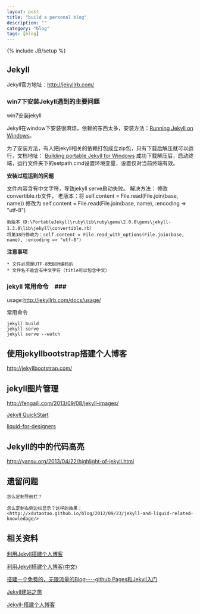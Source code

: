 ```yaml
---
layout: post
title: "build a personal blog"
description: ""
category: "blog"
tags: [blog]
---
```

{% include JB/setup %}

## Jekyll ##

Jekyll官方地址：<http://jekyllrb.com/>


### win7下安装Jekyll遇到的主要问题 ###

win7安装jekyll

Jekyll在window下安装很麻烦，依赖的东西太多，安装方法：[Running Jekyll on Windows](http://www.madhur.co.in/blog/2011/09/01/runningjekyllwindows.html)。

为了安装方法，有人把jekyll相关的依赖打包成立zip包，只有下载后解压就可以运行，文档地址：
[Building portable Jekyll for Windows](http://www.madhur.co.in/blog/2013/07/20/buildportablejekyll.html)
成功下载解压后，启动终端，运行文件夹下的setpath.cmd设置环境变量，设置仅对当前终端有效。

**安装过程运到的问题**

文件内容含有中文字符，导致jekyll serve启动失败。
解决方法：
	修改convertible.rb文件，
	老版本：将
	self.content = File.read(File.join(base, name))
	修改为
	self.content = File.read(File.join(base, name), :encoding => "utf-8")

	新版本（D:\PortableJekyll\ruby\lib\ruby\gems\2.0.0\gems\jekyll-1.3.0\lib\jekyll\convertible.rb）
	将第38行修改为：self.content = File.read_with_options(File.join(base, name), :encoding => "utf-8")




**注意事项**

	* 文件必须是UTF-8无BOM编码的
	* 文件名不能含有中文字符（title可以包含中文）


### jekyll 常用命令　###

usage:<http://jekyllrb.com/docs/usage/>

常用命令

	jekyll build
	jekyll serve
	jekyll serve --watch

## 使用jekyllbootstrap搭建个人博客 ##

http://jekyllbootstrap.com/



## jekyll图片管理 ##
<http://fengaili.com/2013/09/08/jekyll-images/>


[Jekyll QuickStart](http://jekyllbootstrap.com/usage/jekyll-quick-start.html)

[liquid-for-designers](https://github.com/shopify/liquid/wiki/liquid-for-designers)


## Jekyll的中的代码高亮 ##
<http://yansu.org/2013/04/22/highlight-of-jekyll.html>



## 遗留问题 ##

	怎么定制导航栏？

	怎么定制右侧边栏显示？这样的效果：<http://xdutaotao.github.io/blog/2012/09/23/jekyll-and-liquid-related-knowledage/>





## 相关资料 ##

[利用Jekyll搭建个人博客](http://jekyllbootstrap.com/usage/jekyll-quick-start.html)

[利用Jekyll搭建个人博客(中文)](http://www.mceiba.com/develop/jekyll-introduction.html)

[搭建一个免费的，无限流量的Blog----github Pages和Jekyll入门](http://www.ruanyifeng.com/blog/2012/08/blogging_with_jekyll.html)

[Jekyll建站之旅](http://calefy.org/2012/03/03/my-process-of-building-jekyll-blog.html)

[Jekyll-搭建个人博客](http://blog.sxxybbs.com/2013/09/23/Jekyll-build-personal-blog.html)


